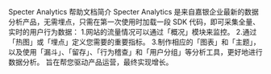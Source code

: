 Specter Analytics 帮助文档简介
Specter Analytics 是来自嘉银企业最新的数据分析产品，无需埋点，只需在第一次使用时加载一段 SDK 代码，即可采集全量、实时的用户行为数据：
1.网站的流量情况可以通过「概况」模块来监控。
2.通过「热图」或「埋点」定义您需要的重要指标。
3.制作相应的「图表」和「主题」，以及使用「漏斗」、「留存」、「行为稽查」和「用户分组」等分析工具，更好地进行数据分析。
旨在帮您驱动产品运营，最终实现增长。